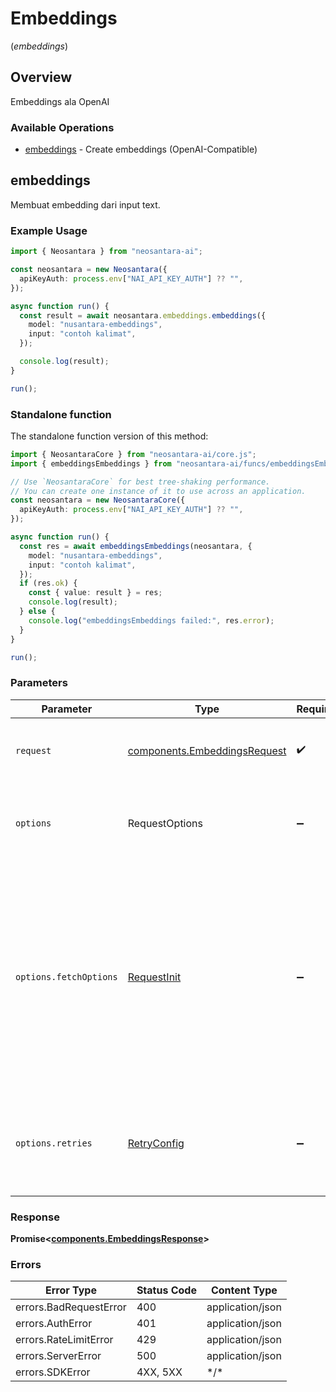 # Embeddings
(*embeddings*)

## Overview

Embeddings ala OpenAI

### Available Operations

* [embeddings](#embeddings) - Create embeddings (OpenAI-Compatible)

## embeddings

Membuat embedding dari input text.

### Example Usage

```typescript
import { Neosantara } from "neosantara-ai";

const neosantara = new Neosantara({
  apiKeyAuth: process.env["NAI_API_KEY_AUTH"] ?? "",
});

async function run() {
  const result = await neosantara.embeddings.embeddings({
    model: "nusantara-embeddings",
    input: "contoh kalimat",
  });

  console.log(result);
}

run();
```

### Standalone function

The standalone function version of this method:

```typescript
import { NeosantaraCore } from "neosantara-ai/core.js";
import { embeddingsEmbeddings } from "neosantara-ai/funcs/embeddingsEmbeddings.js";

// Use `NeosantaraCore` for best tree-shaking performance.
// You can create one instance of it to use across an application.
const neosantara = new NeosantaraCore({
  apiKeyAuth: process.env["NAI_API_KEY_AUTH"] ?? "",
});

async function run() {
  const res = await embeddingsEmbeddings(neosantara, {
    model: "nusantara-embeddings",
    input: "contoh kalimat",
  });
  if (res.ok) {
    const { value: result } = res;
    console.log(result);
  } else {
    console.log("embeddingsEmbeddings failed:", res.error);
  }
}

run();
```

### Parameters

| Parameter                                                                                                                                                                      | Type                                                                                                                                                                           | Required                                                                                                                                                                       | Description                                                                                                                                                                    |
| ------------------------------------------------------------------------------------------------------------------------------------------------------------------------------ | ------------------------------------------------------------------------------------------------------------------------------------------------------------------------------ | ------------------------------------------------------------------------------------------------------------------------------------------------------------------------------ | ------------------------------------------------------------------------------------------------------------------------------------------------------------------------------ |
| `request`                                                                                                                                                                      | [components.EmbeddingsRequest](../../models/components/embeddingsrequest.md)                                                                                                   | :heavy_check_mark:                                                                                                                                                             | The request object to use for the request.                                                                                                                                     |
| `options`                                                                                                                                                                      | RequestOptions                                                                                                                                                                 | :heavy_minus_sign:                                                                                                                                                             | Used to set various options for making HTTP requests.                                                                                                                          |
| `options.fetchOptions`                                                                                                                                                         | [RequestInit](https://developer.mozilla.org/en-US/docs/Web/API/Request/Request#options)                                                                                        | :heavy_minus_sign:                                                                                                                                                             | Options that are passed to the underlying HTTP request. This can be used to inject extra headers for examples. All `Request` options, except `method` and `body`, are allowed. |
| `options.retries`                                                                                                                                                              | [RetryConfig](../../lib/utils/retryconfig.md)                                                                                                                                  | :heavy_minus_sign:                                                                                                                                                             | Enables retrying HTTP requests under certain failure conditions.                                                                                                               |

### Response

**Promise\<[components.EmbeddingsResponse](../../models/components/embeddingsresponse.md)\>**

### Errors

| Error Type             | Status Code            | Content Type           |
| ---------------------- | ---------------------- | ---------------------- |
| errors.BadRequestError | 400                    | application/json       |
| errors.AuthError       | 401                    | application/json       |
| errors.RateLimitError  | 429                    | application/json       |
| errors.ServerError     | 500                    | application/json       |
| errors.SDKError        | 4XX, 5XX               | \*/\*                  |